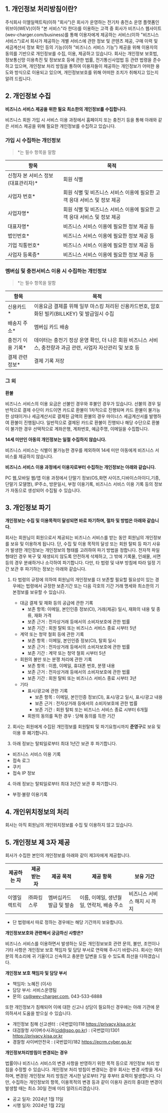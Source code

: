 ## 1. 개인정보 처리방침이란?

주식회사 이엘일렉트릭(이하 "회사")은 회사가 운영하는 전기차 충전소 운영 플랫폼인 위브이(WEV)(이하 "본 서비스"라 한다)를 이용하는 고객 중 회사가 비즈니스 웹사이트(wev-charger.com/business)를 통해 이용자에게 제공하는 서비스(이하 "비즈니스 서비스")로서 회사가 제공하는 개별 서비스에 관한 정보 및 콘텐츠 제공, 구매 이력 및 세금계산서 정보 확인 등의 기능(이하 "비즈니스 서비스 기능") 제공을 위해 이용자의 동의를 기반으로 개인정보를 수집, 이용, 제공하고 있습니다. 회사는 개인정보 보호법, 정보통신망 이용촉진 및 정보보호 등에 관한 법률, 전기통신사업법 등 관련 법령을 준수하고 있으며, 개인정보 처리 방침을 통하여 이용자들이 제공하는 개인정보가 어떠한 용도와 방식으로 이용되고 있으며, 개인정보보호를 위해 어떠한 조치가 취해지고 있는지 알려 드립니다.

## 2. 개인정보 수집

**비즈니스 서비스 제공을 위한 필요 최소한의 개인정보를 수집합니다.**

비즈니스 회원 가입 시 서비스 이용 과정에서 홈페이지 또는 충전기 등을 통해 아래와 같은 서비스 제공을 위해 필요한 개인정보를 수집하고 있습니다.

### 가입 시 수집하는 개인정보

> *는 필수 항목을 말함

|항목|목적|
|---|---|
|신청자 본 서비스 정보(대표관리자)*|회원 식별|
|사업자 번호*|회원 식별 및 비즈니스 서비스 이용에 필요한 고객 응대 서비스 및 정보 제공|
|사업자명*|회원 식별 및 비즈니스 서비스 이용에 필요한 고객 응대 서비스 및 정보 제공|
|대표자명*|비즈니스 서비스 이용에 필요한 정보 제공 등|
|법인번호*|비즈니스 서비스 이용에 필요한 정보 제공 등|
|기업 직통번호*|비즈니스 서비스 이용에 필요한 정보 제공 등|
|사업자 등록증*|비즈니스 서비스 이용에 필요한 정보 제공 등|

### 멤버십 및 충전서비스 이용 시 수집하는 개인정보

> *는 필수 항목을 말함

|항목|목적|
|---|---|
|신용카드*|이용요금 결제를 위해 일부 마스킹 처리된 신용카드번호, 암호화된 빌키(BILLKEY) 및 발급일시 수집|
|배송지 주소*|멤버십 카드 배송|
|충전기 이용 기록*|데이터는 충전기 정상 운영 확인, 더 나은 회원 비즈니스 서비스, 충전량과 과금 관련, 사업자 자산관리 및 보호 등|
|결제 관련 정보*|결제 기록 저장|

### 그 외

**환불**

비즈니스 서비스의 이용 요금은 선불인 경우와 후불인 경우가 있습니다. 선불의 경우 일반적으로 결제 수단이 카드이면 카드로 환불이 1차적으로 진행되며 카드 환불이 불가능한 상태이거나 세금계산서로 결제된 금액의 환불의 경우 마이너스 세금계산서를 발행하여 환불이 진행됩니다.
일반적으로 결제된 카드로 환불이 진행되나 해당 수단으로 환불이 불가한 경우 선택적으로 계좌은행, 계좌번호, 예금주명, 이메일을 수집합니다.

**14세 미만인 아동의 개인정보는 일절 수집하지 않습니다.**

비즈니스 서비스는 식별이 불가능한 경우를 제외하여 14세 미만 아동에게 비즈니스 서비스를 제공하지 않습니다.

**비즈니스 서비스 이용 과정에서 이용자로부터 수집하는 개인정보는 아래와 같습니다.**

PC 웹,모바일 웹/앱 이용 과정에서 단말기 정보(OS,화면 사이즈,디바이스아이디,기종,단말기 모델명), IP주소, 방문일시, 부정 이용기록, 비즈니스 서비스 이용 기록 등의 정보가 자동으로 생성되어 수집될 수 있습니다.

## 3. 개인정보 파기

**개인정보는 수집 및 이용목적이 달성되면 바로 파기하며, 절차 및 방법은 아래와 같습니다.**

회사는 회원님이 회원으로서 제공되는 비즈니스 서비스를 받는 동안 회원님의 개인정보를 보유 및 이용하게 됩니다. 단, 수집 및 이용 목적의 달성 또는 회원 탈퇴 등 파기 사유가 발생한 개인정보는 개인정보의 형태를 고려하여 파기 방법을 정합니다. 전자적 파일 형태인 경우 복구 및 재생되지 않도록 안전하게 삭제하고, 그 밖에 기록물, 인쇄물, 서면 등의 경우 분쇄하거나 소각하여 파기합니다.
다만, 타 법령 및 내부 방침에 따라 일정 기간 보관 후 파기하는 정보는 아래와 같습니다.

1. 타 법령의 규정에 의하여 회원님의 개인정보를 더 보존할 필요할 필요성이 있는 경우에는 법령에서 규정한 보존기간 또는 다음 각호의 기간 거래 명세와 최소한의 기본정보를 보유할 수 있습니다.
   * 대금 결제 및 재화 등의 공급에 관한 기록
     * 보존 항목: 이메일, 본인인증 정보(CI), 거래(제공) 일시, 재화의 내용 및 종류, 재화 가격
     * 보존 근거 : 전자상거래 등에서의 소비자보호에 관한 법률
     * 보존 기간 : 회원 탈퇴 또는 비즈니스 서비스 종료 시부터 5년
   * 계약 또는 청약 철회 등에 관한 기록
     * 보존 항목 : 이메일, 본인인증 정보(CI), 탈회 일시
     * 보존 근거 : 전자상거래 등에서의 소비자보호에 관한 법률
     * 보존 기간 : 계약 또는 청약 철회 시부터 5년
   * 회원의 불만 또는 분쟁 처리에 관한 기록
     * 보존 항목 : 이름, 이메일, 휴대폰 번호, 분쟁 내용
     * 보존 근거 : 전자상거래 등에서의 소비자보호에 관한 법률
     * 보존 기간 : 회원 탈퇴 또는 비즈니스 서비스 종료 시부터 3년
   * 기타
     * 표시/광고에 관한 기록
       * 보존 항목 : 이메일, 본인인증 정보(CI), 표시/광고 일시, 표시/광고 내용
       * 보존 근거 : 전자상거래 등에서의 소비자보호에 관한 법률
       * 보존 기간 : 회원 탈퇴 또는 비즈니스 서비스 종료 시부터 6개월
     * 회원의 동의를 독한 경우 : 당해 동의를 득한 기간
2. 회사는 회원에게 수집된 개인정보를 회원탈퇴 및 파기요청시까지 **준영구**로 보유 및 이용 후 폐기합니다.

3. 아래 정보는 탈퇴일로부터 최대 1년간 보관 후 파기합니다.

* 비즈니스 서비스 이용 기록
* 접속 로그
* 쿠키
* 접속 IP 정보

4. 아래 정보는 탈퇴일로부터 최대 3년간 보관 후 파기합니다.

* 부정·불량 이용기록

## 4. 개인위치정보의 처리

회사는 아직 회원님의 개인위치정보를 수집 및 이용하지 않고 있습니다.

## 5. 개인정보 제 3자 제공

회사가 수집한 본인의 개인정보를 아래와 같이 제3자에게 제공합니다.

|제공하는 자|제공 받는 자|제공 목적|제공 항목|보유 기간|
|---|---|---|---|---|
|이엘일렉트릭|㈜파킹스루|멤버십카드 발급 및 발송|이름, 이메일, 생년월일, 연락처, 배송 주소|비즈니스 서비스 해지 시 까지|

* 단 법령에서 따로 정하는 경우에는 해당 기간까지 보유합니다.

**개인정보보호와 관련해서 궁금하신 사항은?**

비즈니스 서비스를 이용하면서 발생하는 모든 개인정보보호 관련 문의, 불만, 조언이나 기타 사항은 개인정보 보호 책임자 및 담당 부서로 연락해 주시기 바랍니다. 회사는 여러분의 목소리에 귀 기울이고 신속하고 충분한 답변을 드릴 수 있도록 최선을 다하겠습니다.

**개인정보 보호 책임자 및 담당 부서**

* 책임자: 노혜진 (이사)
* 담당 부서: 서비스운영팀
* 문의: <cs@wev-charger.com>, 043-533-6888

또한 개인정보가 침해되어 이에 대한 신고나 상담이 필요하신 경우에는 아래 기관에 문의하셔서 도움을 받으실 수 있습니다.

* 개인정보 침해 신고센터 : (국번없이)118
   <https://privacy.kisa.or.kr>
* 대검찰청 사이버수사과(<cid@spo.go.kr>) : (국번없이)1301
   <https://privacy.kisa.or.kr>
* 경찰청 사이버안전국 : (국번없이)182
   <https://ecrm.cyber.go.kr>

**개인정보처리방침이 변경되는 경우**

법률이나 비즈니스 서비스의 변경 사항을 반영하기 위한 목적 등으로 개인정보 처리 방침을 수정할 수 있습니다. 개인정보 처리 방침이 변경되는 경우 회사는 변경 사항을 게시하며, 변경된 개인정보 처리 방침은 게시한 날로부터 7일 후부터 효력이 발생합니다.
다만, 수집하는 개인정보의 항목, 이용목적의 변경 등과 같이 이용자 권리의 중대한 변경이 발생할 때는 최소 30일 전에 미리 알려드리겠습니다.

* 공고 일자: 2024년 1월 11일
* 시행 일자: 2024년 1월 22일
